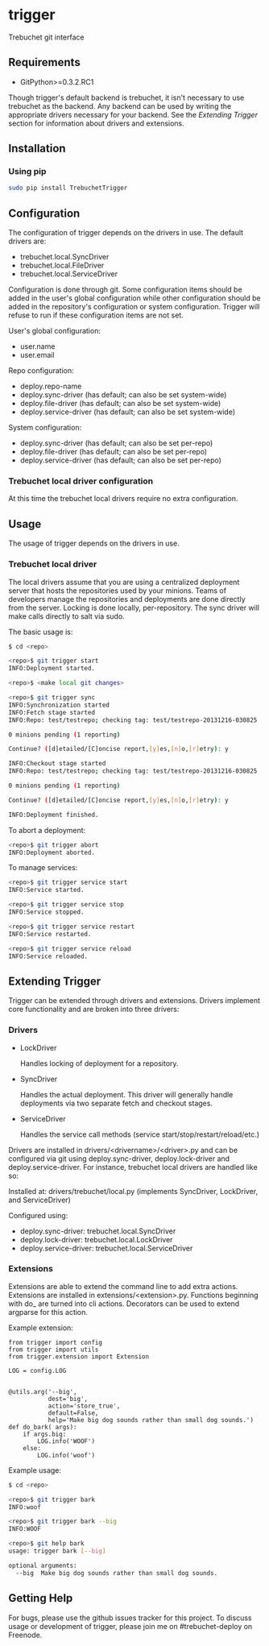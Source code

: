 trigger
=======

Trebuchet git interface

Requirements
------------

* GitPython>=0.3.2.RC1

Though trigger's default backend is trebuchet, it isn't necessary to use trebuchet as the backend. Any backend can be used by writing the appropriate drivers necessary for your backend. See the _Extending Trigger_ section for information about drivers and extensions.

Installation
------------

### Using pip ###

```bash
sudo pip install TrebuchetTrigger
```

Configuration
-------------

The configuration of trigger depends on the drivers in use. The default drivers are:

* trebuchet.local.SyncDriver
* trebuchet.local.FileDriver
* trebuchet.local.ServiceDriver

Configuration is done through git. Some configuration items should be added in the user's global configuration while other configuration should be added in the repository's configuration or system configuration. Trigger will refuse to run if these configuration items are not set.

User's global configuration:

* user.name
* user.email

Repo configuration:

* deploy.repo-name
* deploy.sync-driver (has default; can also be set system-wide)
* deploy.file-driver (has default; can also be set system-wide)
* deploy.service-driver (has default; can also be set system-wide)

System configuration:

* deploy.sync-driver (has default; can also be set per-repo)
* deploy.file-driver (has default; can also be set per-repo)
* deploy.service-driver (has default; can also be set per-repo)

### Trebuchet local driver configuration ###

At this time the trebuchet local drivers require no extra configuration.

Usage
-----

The usage of trigger depends on the drivers in use.

### Trebuchet local driver ###

The local drivers assume that you are using a centralized deployment server that hosts the repositories used by your minions. Teams of developers manage the repositories and deployments are done directly from the server. Locking is done locally, per-repository. The sync driver will make calls directly to salt via sudo.

The basic usage is:

```bash
$ cd <repo>

<repo>$ git trigger start
INFO:Deployment started.

<repo>$ <make local git changes>

<repo>$ git trigger sync
INFO:Synchronization started
INFO:Fetch stage started
INFO:Repo: test/testrepo; checking tag: test/testrepo-20131216-030825

0 minions pending (1 reporting)

Continue? ([d]etailed/[C]oncise report,[y]es,[n]o,[r]etry): y

INFO:Checkout stage started
INFO:Repo: test/testrepo; checking tag: test/testrepo-20131216-030825

0 minions pending (1 reporting)

Continue? ([d]etailed/[C]oncise report,[y]es,[n]o,[r]etry): y

INFO:Deployment finished.
```

To abort a deployment:

```bash
<repo>$ git trigger abort
INFO:Deployment aborted.
```

To manage services:

```bash
<repo>$ git trigger service start
INFO:Service started.

<repo>$ git trigger service stop
INFO:Service stopped.

<repo>$ git trigger service restart
INFO:Service restarted.

<repo>$ git trigger service reload
INFO:Service reloaded.
```

Extending Trigger
-----------------

Trigger can be extended through drivers and extensions. Drivers implement core functionality and are broken into three drivers:

### Drivers ###

* LockDriver

  Handles locking of deployment for a repository.

* SyncDriver

  Handles the actual deployment. This driver will generally handle deployments via two separate fetch and checkout stages.

* ServiceDriver

  Handles the service call methods (service start/stop/restart/reload/etc.)

Drivers are installed in drivers/\<drivername\>/\<driver\>.py and can be configured via git using deploy.sync-driver, deploy.lock-driver and deploy.service-driver. For instance, trebuchet local drivers are handled like so:

Installed at: drivers/trebuchet/local.py (implements SyncDriver, LockDriver, and ServiceDriver)

Configured using:

* deploy.sync-driver: trebuchet.local.SyncDriver
* deploy.lock-driver: trebuchet.local.LockDriver
* deploy.service-driver: trebuchet.local.ServiceDriver

### Extensions ###

Extensions are able to extend the command line to add extra actions. Extensions are installed in extensions/\<extension\>.py. Functions beginning with do\_ are turned into cli actions. Decorators can be used to extend argparse for this action.

Example extension:

    from trigger import config
    from trigger import utils
    from trigger.extension import Extension

    LOG = config.LOG


    @utils.arg('--big',
               dest='big',
               action='store_true',
               default=False,
               help='Make big dog sounds rather than small dog sounds.')
    def do_bark( args):
        if args.big:
            LOG.info('WOOF')
        else:
            LOG.info('woof')

Example usage:

```bash
$ cd <repo>

<repo>$ git trigger bark
INFO:woof

<repo>$ git trigger bark --big
INFO:WOOF

<repo>$ git help bark
usage: trigger bark [--big]

optional arguments:
  --big  Make big dog sounds rather than small dog sounds.
```

Getting Help
------------

For bugs, please use the github issues tracker for this project. To discuss usage or development of trigger, please join me on #trebuchet-deploy on Freenode.
